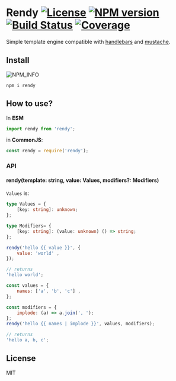 # Rendy [![License][LicenseIMGURL]][LicenseURL] [![NPM version][NPMIMGURL]][NPMURL] [![Build Status][BuildStatusIMGURL]][BuildStatusURL] [![Coverage][CoverageIMGURL]][CoverageURL]

[NPM_INFO_IMG]: https://nodei.co/npm/rendy.png?downloads&&stars&&downloadRank "npm install rendy"
[NPMIMGURL]: https://img.shields.io/npm/v/rendy.svg?style=flat
[BuildStatusURL]: https://github.com/coderaiser/rendy/actions/workflows/nodejs.yml "Build Status"
[BuildStatusIMGURL]: https://github.com/coderaiser/rendy/actions/workflows/nodejs.yml/badge.svg
[LicenseIMGURL]: https://img.shields.io/badge/license-MIT-317BF9.svg?style=flat
[NPMURL]: https://npmjs.org/package/rendy "npm"
[LicenseURL]: https://tldrlegal.com/license/mit-license "MIT License"
[CoverageURL]: https://coveralls.io/github/coderaiser/rendy?branch=master
[CoverageIMGURL]: https://coveralls.io/repos/coderaiser/rendy/badge.svg?branch=master&service=github

Simple template engine compatible with [handlebars](http://handlebarsjs.com "Handlebars") and [mustache](https://mustache.github.io "Mustache").

## Install

![NPM\_INFO][NPM_INFO_IMG]

`npm i rendy`

## How to use?

In **ESM**

```js
import rendy from 'rendy';
```

in **CommonJS**:

```js
const rendy = require('rendy');
```

### API

#### rendy(template: string, value: Values, modifiers?: Modifiers)

`Values` is: 

```ts
type Values = {
    [key: string]: unknown;
};

type Modifiers= {
    [key: string]: (value: unknown) () => string;
};
```

```js
rendy('hello {{ value }}', {
    value: 'world' ,
});

// returns
'hello world';

const values = {
    names: ['a', 'b', 'c'] ,
};

const modifiers = {
    implode: (a) => a.join(', ');
};
rendy('hello {{ names | implode }}', values, modifiers);

// returns
'hello a, b, c';
```

## License

MIT

